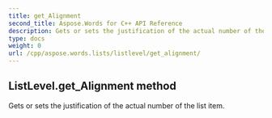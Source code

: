 ```yaml
---
title: get_Alignment
second_title: Aspose.Words for C++ API Reference
description: Gets or sets the justification of the actual number of the list item. 
type: docs
weight: 0
url: /cpp/aspose.words.lists/listlevel/get_alignment/
---
```

## ListLevel.get_Alignment method


Gets or sets the justification of the actual number of the list item.

